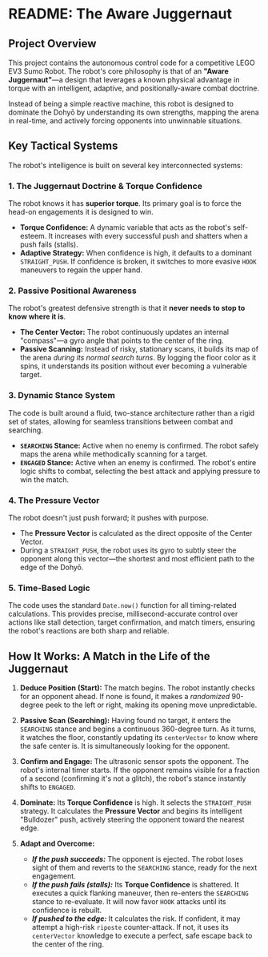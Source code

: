 # README: The Aware Juggernaut

## Project Overview

This project contains the autonomous control code for a competitive LEGO EV3 Sumo Robot. The robot's core philosophy is that of an **"Aware Juggernaut"**—a design that leverages a known physical advantage in torque with an intelligent, adaptive, and positionally-aware combat doctrine.

Instead of being a simple reactive machine, this robot is designed to dominate the Dohyō by understanding its own strengths, mapping the arena in real-time, and actively forcing opponents into unwinnable situations.

## Key Tactical Systems

The robot's intelligence is built on several key interconnected systems:

### 1. The Juggernaut Doctrine & Torque Confidence
The robot knows it has **superior torque**. Its primary goal is to force the head-on engagements it is designed to win.

*   **Torque Confidence:** A dynamic variable that acts as the robot's self-esteem. It increases with every successful push and shatters when a push fails (stalls).
*   **Adaptive Strategy:** When confidence is high, it defaults to a dominant `STRAIGHT_PUSH`. If confidence is broken, it switches to more evasive `HOOK` maneuvers to regain the upper hand.

### 2. Passive Positional Awareness
The robot's greatest defensive strength is that it **never needs to stop to know where it is**.

*   **The Center Vector:** The robot continuously updates an internal "compass"—a gyro angle that points to the center of the ring.
*   **Passive Scanning:** Instead of risky, stationary scans, it builds its map of the arena *during its normal search turns*. By logging the floor color as it spins, it understands its position without ever becoming a vulnerable target.

### 3. Dynamic Stance System
The code is built around a fluid, two-stance architecture rather than a rigid set of states, allowing for seamless transitions between combat and searching.

*   **`SEARCHING` Stance:** Active when no enemy is confirmed. The robot safely maps the arena while methodically scanning for a target.
*   **`ENGAGED` Stance:** Active when an enemy is confirmed. The robot's entire logic shifts to combat, selecting the best attack and applying pressure to win the match.

### 4. The Pressure Vector
The robot doesn't just push forward; it pushes with purpose.

*   The **Pressure Vector** is calculated as the direct opposite of the Center Vector.
*   During a `STRAIGHT_PUSH`, the robot uses its gyro to subtly steer the opponent along this vector—the shortest and most efficient path to the edge of the Dohyō.

### 5. Time-Based Logic
The code uses the standard `Date.now()` function for all timing-related calculations. This provides precise, millisecond-accurate control over actions like stall detection, target confirmation, and match timers, ensuring the robot's reactions are both sharp and reliable.

## How It Works: A Match in the Life of the Juggernaut

1.  **Deduce Position (Start):** The match begins. The robot instantly checks for an opponent ahead. If none is found, it makes a *randomized* 90-degree peek to the left or right, making its opening move unpredictable.

2.  **Passive Scan (Searching):** Having found no target, it enters the `SEARCHING` stance and begins a continuous 360-degree turn. As it turns, it watches the floor, constantly updating its `centerVector` to know where the safe center is. It is simultaneously looking for the opponent.

3.  **Confirm and Engage:** The ultrasonic sensor spots the opponent. The robot's internal timer starts. If the opponent remains visible for a fraction of a second (confirming it's not a glitch), the robot's stance instantly shifts to `ENGAGED`.

4.  **Dominate:** Its **Torque Confidence** is high. It selects the `STRAIGHT_PUSH` strategy. It calculates the **Pressure Vector** and begins its intelligent "Bulldozer" push, actively steering the opponent toward the nearest edge.

5.  **Adapt and Overcome:**
    *   ***If the push succeeds:*** The opponent is ejected. The robot loses sight of them and reverts to the `SEARCHING` stance, ready for the next engagement.
    *   ***If the push fails (stalls):*** Its **Torque Confidence** is shattered. It executes a quick flanking maneuver, then re-enters the `SEARCHING` stance to re-evaluate. It will now favor `HOOK` attacks until its confidence is rebuilt.
    *   ***If pushed to the edge:*** It calculates the risk. If confident, it may attempt a high-risk `riposte` counter-attack. If not, it uses its `centerVector` knowledge to execute a perfect, safe escape back to the center of the ring.
